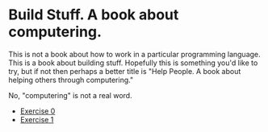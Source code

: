 # Build Stuff.  A book about computering.

This is not a book about how to work in a particular programming
language.  This is a book about building stuff.  Hopefully this is
something you'd like to try, but if not then perhaps a better title is
"Help People.  A book about helping others through computering."

No, "computering" is not a real word.

- [Exercise 0](./ex0.html)
- [Exercise 1](./ex1.html)
